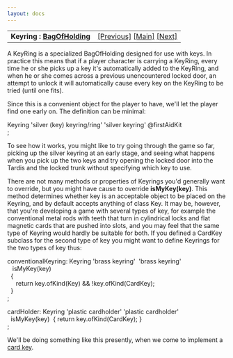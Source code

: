 ```yaml
---
layout: docs
---
```

<table width="100%" data-border="0" data-cellspacing="0"
data-cellpadding="3" data-bgcolor="#C0C0C0">
<colgroup>
<col style="width: 50%" />
<col style="width: 50%" />
</colgroup>
<tbody>
<tr>
<td style="text-align: left;"><strong>Keyring : <a
href="bagofaffinity.html">BagOfHolding</a><br />
</strong></td>
<td style="text-align: right;"><a
href="lockablewithkey.html">[Previous]</a> <a
href="generalintroduction.html">[Main]</a> <a
href="openable.html">[Next]</a></td>
</tr>
</tbody>
</table>

  
A KeyRing is a specialized BagOfHolding designed for use with keys. In
practice this means that if a player character is carrying a KeyRing,
every time he or she picks up a key it's automatically added to the
KeyRing, and when he or she comes across a previous unencountered locked
door, an attempt to unlock it will automatically cause every key on the
KeyRing to be tried (until one fits).  
  
Since this is a convenient object for the player to have, we'll let the
player find one early on. The definition can be minimal:  
  
Keyring 'silver (key) keyring/ring' 'silver keyring' @firstAidKit  
;  
  
To see how it works, you might like to try going through the game so
far, picking up the silver keyring at an early stage, and seeing what
happens when you pick up the two keys and try opening the locked door
into the Tardis and the locked trunk without specifying which key to
use.  
  
There are not many methods or properties of Keyrings you'd generally
want to override, but you might have cause to override **isMyKey(key)**.
This method determines whether key is an acceptable object to be placed
on the Keyring, and by default accepts anything of class Key. It may be,
however, that you're developing a game with several types of key, for
example the conventional metal rods with teeth that turn in cylindrical
locks and flat magnetic cards that are pushed into slots, and you may
feel that the same type of Keyring would hardly be suitable for both. If
you defined a CardKey subclass for the second type of key you might want
to define Keyrings for the two types of key thus:  
  
conventionalKeyring: Keyring 'brass keyring'  'brass keyring'  
   isMyKey(key)  
  {  
     return key.ofKind(Key) && !key.ofKind(CardKey);  
  }  
;  
  
cardHolder: Keyring 'plastic cardholder' 'plastic cardholder'  
  isMyKey(key)  { return key.ofKind(CardKey); }  
;  
  
We'll be doing something like this presently, when we come to implement
a [card key](anotherlock.html).  

